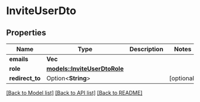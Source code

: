 # InviteUserDto

## Properties

Name | Type | Description | Notes
------------ | ------------- | ------------- | -------------
**emails** | **Vec<String>** |  | 
**role** | [**models::InviteUserDtoRole**](InviteUserDtoRole.md) |  | 
**redirect_to** | Option<**String**> |  | [optional]

[[Back to Model list]](../README.md#documentation-for-models) [[Back to API list]](../README.md#documentation-for-api-endpoints) [[Back to README]](../README.md)


